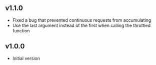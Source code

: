 ## v1.1.0

- Fixed a bug that prevented continuous requests from accumulating
- Use the last argument instead of the first when calling the throttled function

## v1.0.0

- Initial version
